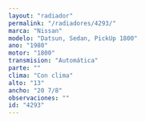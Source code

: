 ```yaml
---
layout: "radiador"
permalink: "/radiadores/4293/"
marca: "Nissan"
modelo: "Datsun, Sedan, PickUp 1800"
ano: "1980"
motor: "1800"
transmision: "Automática"
parte: ""
clima: "Con clima"
alto: "13"
ancho: "20 7/8"
observaciones: ""
id: "4293"
---
```


